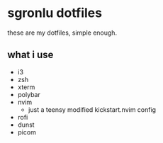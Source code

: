 # sgronlu dotfiles

these are my dotfiles, simple enough.
## what i use
- i3
- zsh
- xterm
- polybar
- nvim
  - just a teensy modified kickstart.nvim config
- rofi
- dunst 
- picom
